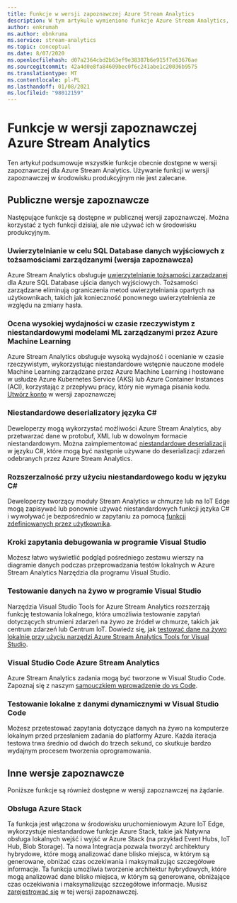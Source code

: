 ```yaml
---
title: Funkcje w wersji zapoznawczej Azure Stream Analytics
description: W tym artykule wymieniono funkcje Azure Stream Analytics, które są obecnie dostępne w wersji zapoznawczej.
author: enkrumah
ms.author: ebnkruma
ms.service: stream-analytics
ms.topic: conceptual
ms.date: 8/07/2020
ms.openlocfilehash: d07a2364cbd2b63ef9e38387b6e915f7e63676ae
ms.sourcegitcommit: 42a4d0e8fa84609bec0f6c241abe1c20036b9575
ms.translationtype: MT
ms.contentlocale: pl-PL
ms.lasthandoff: 01/08/2021
ms.locfileid: "98012159"
---
```

# <a name="azure-stream-analytics-preview-features"></a>Funkcje w wersji zapoznawczej Azure Stream Analytics

Ten artykuł podsumowuje wszystkie funkcje obecnie dostępne w wersji zapoznawczej dla Azure Stream Analytics. Używanie funkcji w wersji zapoznawczej w środowisku produkcyjnym nie jest zalecane.

## <a name="public-previews"></a>Publiczne wersje zapoznawcze

Następujące funkcje są dostępne w publicznej wersji zapoznawczej. Można korzystać z tych funkcji dzisiaj, ale nie używać ich w środowisku produkcyjnym.

### <a name="authenticate-to-sql-database-output-with-managed-identities-preview"></a>Uwierzytelnianie w celu SQL Database danych wyjściowych z tożsamościami zarządzanymi (wersja zapoznawcza)

Azure Stream Analytics obsługuje [uwierzytelnianie tożsamości zarządzanej](../active-directory/managed-identities-azure-resources/overview.md) dla Azure SQL Database ujścia danych wyjściowych. Tożsamości zarządzane eliminują ograniczenia metod uwierzytelniania opartych na użytkownikach, takich jak konieczność ponownego uwierzytelnienia ze względu na zmiany hasła. 

### <a name="real-time-high-performance-scoring-with-custom-ml-models-managed-by-azure-machine-learning"></a>Ocena wysokiej wydajności w czasie rzeczywistym z niestandardowymi modelami ML zarządzanymi przez Azure Machine Learning

Azure Stream Analytics obsługuje wysoką wydajność i ocenianie w czasie rzeczywistym, wykorzystując niestandardowe wstępnie nauczone modele Machine Learning zarządzane przez Azure Machine Learning i hostowane w usłudze Azure Kubernetes Service (AKS) lub Azure Container Instances (ACI), korzystając z przepływu pracy, który nie wymaga pisania kodu. [Utwórz konto](https://aka.ms/asapreview1) w wersji zapoznawczej

### <a name="c-custom-de-serializers"></a>Niestandardowe deserializatory języka C#
Deweloperzy mogą wykorzystać możliwości Azure Stream Analytics, aby przetwarzać dane w protobuf, XML lub w dowolnym formacie niestandardowym. Można zaimplementować [niestandardowe deserializacji](custom-deserializer-examples.md) w języku C#, które mogą być następnie używane do deserializacji zdarzeń odebranych przez Azure Stream Analytics.

### <a name="extensibility-with-c-custom-code"></a>Rozszerzalność przy użyciu niestandardowego kodu w języku C#

Deweloperzy tworzący moduły Stream Analytics w chmurze lub na IoT Edge mogą zapisywać lub ponownie używać niestandardowych funkcji języka C# i wywoływać je bezpośrednio w zapytaniu za pomocą [funkcji zdefiniowanych przez użytkownika](stream-analytics-edge-csharp-udf-methods.md).

### <a name="debug-query-steps-in-visual-studio"></a>Kroki zapytania debugowania w programie Visual Studio

Możesz łatwo wyświetlić podgląd pośredniego zestawu wierszy na diagramie danych podczas przeprowadzania testów lokalnych w Azure Stream Analytics Narzędzia dla programu Visual Studio. 


### <a name="live-data-testing-in-visual-studio"></a>Testowanie danych na żywo w programie Visual Studio

Narzędzia Visual Studio Tools for Azure Stream Analytics rozszerzają funkcję testowania lokalnego, która umożliwia testowanie zapytań dotyczących strumieni zdarzeń na żywo ze źródeł w chmurze, takich jak centrum zdarzeń lub Centrum IoT. Dowiedz się, jak [testować dane na żywo lokalnie przy użyciu narzędzi Azure Stream Analytics Tools for Visual Studio](stream-analytics-live-data-local-testing.md).

### <a name="visual-studio-code-for-azure-stream-analytics"></a>Visual Studio Code Azure Stream Analytics

Azure Stream Analytics zadania mogą być tworzone w Visual Studio Code. Zapoznaj się z naszym [samouczkiem wprowadzenie do vs Code](./quick-create-visual-studio-code.md).

### <a name="local-testing-with-live-data-in-visual-studio-code"></a>Testowanie lokalne z danymi dynamicznymi w Visual Studio Code

Możesz przetestować zapytania dotyczące danych na żywo na komputerze lokalnym przed przesłaniem zadania do platformy Azure. Każda iteracja testowa trwa średnio od dwóch do trzech sekund, co skutkuje bardzo wydajnym procesem tworzenia oprogramowania.

## <a name="other-previews"></a>Inne wersje zapoznawcze

Poniższe funkcje są również dostępne w wersji zapoznawczej na żądanie.

### <a name="support-for-azure-stack"></a>Obsługa Azure Stack
Ta funkcja jest włączona w środowisku uruchomieniowym Azure IoT Edge, wykorzystuje niestandardowe funkcje Azure Stack, takie jak Natywna obsługa lokalnych wejść i wyjść w Azure Stack (na przykład Event Hubs, IoT Hub, Blob Storage). Ta nowa Integracja pozwala tworzyć architektury hybrydowe, które mogą analizować dane blisko miejsca, w którym są generowane, obniżać czas oczekiwania i maksymalizując szczegółowe informacje.
Ta funkcja umożliwia tworzenie architektur hybrydowych, które mogą analizować dane blisko miejsca, w którym są generowane, obniżające czas oczekiwania i maksymalizując szczegółowe informacje. Musisz [zarejestrować się](https://aka.ms/asapreview1) w tej wersji zapoznawczej.
